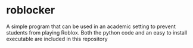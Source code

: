 # roblocker
 A simple program that can be used in an academic setting to prevent students from playing Roblox.  Both the python code and an easy to install executable are included in this repository
